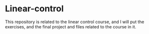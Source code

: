 # Linear-control
This repository is related to the linear control course, and I will put the exercises, and the final project and files related to the course in it.
